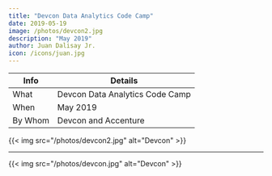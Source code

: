 ```yaml
---
title: "Devcon Data Analytics Code Camp"
date: 2019-05-19
image: /photos/devcon2.jpg
description: "May 2019"
author: Juan Dalisay Jr.
icon: /icons/juan.jpg
---
```



Info | Details 
--- | ---
What | Devcon Data Analytics Code Camp
When | May  2019
By Whom | Devcon and Accenture

{{< img src="/photos/devcon2.jpg" alt="Devcon" >}}

---


{{< img src="/photos/devcon.jpg" alt="Devcon" >}}